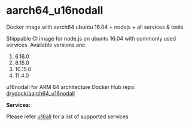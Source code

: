 # aarch64_u16nodall
Docker image with aarch64 ubuntu 16.04 + nodejs + all services &amp; tools

Shippable CI image for node.js on ubuntu 16.04 with commonly used services. Available versions are:


  1.  6.16.0
  2.  8.15.0
  3.  10.15.0
  4.  11.4.0
  
 u16nodall for ARM 64 architecture Docker Hub repo: [drydock/aarch64_u16nodall](https://hub.docker.com/r/drydock/aarch64_u16nodall/)

  
**Services:**

Please refer [u16all](https://github.com/dry-dock/aarch64_u16all) for a list of supported services
